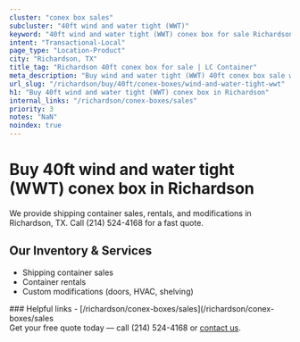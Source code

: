 ```yaml
---
cluster: "conex box sales"
subcluster: "40ft wind and water tight (WWT)"
keyword: "40ft wind and water tight (WWT) conex box for sale Richardson, TX"
intent: "Transactional-Local"
page_type: "Location-Product"
city: "Richardson, TX"
title_tag: "Richardson 40ft conex box for sale | LC Container"
meta_description: "Buy wind and water tight (WWT) 40ft conex box sale with local delivery in Richardson, TX. LC Container — local Since 2003. Request a fast quote today."
url_slug: "/richardson/buy/40ft/conex-boxes/wind-and-water-tight-wwt"
h1: "Buy 40ft wind and water tight (WWT) conex box in Richardson"
internal_links: "/richardson/conex-boxes/sales"
priority: 3
notes: "NaN"
noindex: true
---
```


# Buy 40ft wind and water tight (WWT) conex box in Richardson

We provide shipping container sales, rentals, and modifications in Richardson, TX. Call (214) 524-4168 for a fast quote.

## Our Inventory & Services
- Shipping container sales
- Container rentals
- Custom modifications (doors, HVAC, shelving)

<div data-section="internal-links">
### Helpful links
- [/richardson/conex-boxes/sales](/richardson/conex-boxes/sales
</div>

<div data-section="cta">
Get your free quote today — call (214) 524-4168 or <a href="/contact">contact us</a>.
</div>

<script type="application/ld+json">{"@context":"https://schema.org","@type":"FAQPage","mainEntity":[{"@type":"Question","name":"How much does delivery cost in Richardson, TX?","acceptedAnswer":{"@type":"Answer","text":"Delivery costs vary by distance and container size. Most deliveries in Richardson, TX range from $150-$300. Call (214) 524-4168 for an exact quote based on your specific location."}},{"@type":"Question","name":"Do you offer financing or payment plans?","acceptedAnswer":{"@type":"Answer","text":"We accept major credit cards, checks, and can discuss commercial terms for bulk purchases. Call (214) 524-4168 to discuss options."}},{"@type":"Question","name":"Can you customize containers in Richardson, TX?","acceptedAnswer":{"@type":"Answer","text":"Yes — we perform modifications like doors, HVAC, insulation, and shelving. Request a custom quote at (214) 524-4168 or via our contact form."}}]}</script>
